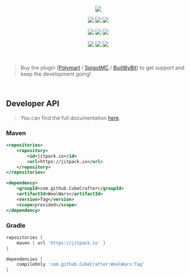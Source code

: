 <p align="center">
  <img src="https://imgur.com/yuiFoKv.png">
</p>
<p align="center">
  <a href="https://www.spigotmc.org/resources/105548/"><img src="https://img.shields.io/badge/BUY-SPIGOTMC-orange?style=for-the-badge"></a>
  <a href="https://polymart.org/resource/2551"><img src="https://img.shields.io/badge/BUY-POLYMART-orange?style=for-the-badge"></a>
  <a href="https://builtbybit.com/resources/25971/"><img src="https://img.shields.io/badge/BUY-BUILTBYBIT-orange?style=for-the-badge"></a>
</p>
<p align="center">
  <a href="https://cubecrafter.github.io/wool-wars"><img src="https://img.shields.io/static/v1?label=DOCS&message=CUBECRAFTER.GITHUB.IO&color=red&style=for-the-badge"></a>
  <img src="https://img.shields.io/codefactor/grade/github/CubeCrafter/WoolWars?color=red&style=for-the-badge">
  <a href="https://jitpack.io/#cubecrafter/woolwars"><img src="https://img.shields.io/jitpack/v/github/cubecrafter/woolwars?color=yellow&style=for-the-badge"></a>
</p>
<p align="center">
  <img src="https://img.shields.io/bstats/servers/14788?color=success&style=for-the-badge">
  <img src="https://img.shields.io/bstats/players/14788?color=success&style=for-the-badge">
  <a href="https://discord.gg/ehjkwp5Fn4"><img src="https://img.shields.io/discord/821278914965405698?color=blue&label=DISCORD&style=for-the-badge"></a>
</p>
<br>

> Buy the plugin ([Polymart](https://polymart.org/r/2551) / [SpigotMC](https://www.spigotmc.org/resources/105548/) / [BuiltByBit](https://builtbybit.com/resources/25971/)) to get support and keep the development going!

<br>

## Developer API
> You can find the full documentation [here](https://cubecrafter.github.io/wool-wars/developer-api).

### Maven
```xml
<repositories>
    <repository>
        <id>jitpack.io</id>
        <url>https://jitpack.io</url>
    </repository>
</repositories>
```
```xml
<dependency>
    <groupId>com.github.CubeCrafter</groupId>
    <artifactId>WoolWars</artifactId>
    <version>Tag</version>
    <scope>provided</scope>
</dependency>
```
### Gradle
```groovy
repositories {
    maven { url 'https://jitpack.io' }
}
```
```groovy
dependencies {
    compileOnly 'com.github.CubeCrafter:WoolWars:Tag'
}
```
